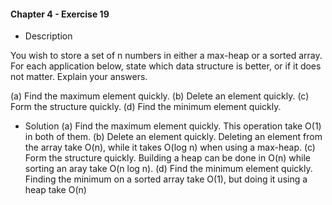 #### Chapter 4 - Exercise 19
* Description

You wish to store a set of n numbers in either a max-heap or a sorted array.
For each application below, state which data structure is better, or if it does not
matter. Explain your answers.

(a) Find the maximum element quickly.
(b) Delete an element quickly.
(c) Form the structure quickly.
(d) Find the minimum element quickly.

* Solution
  (a) Find the maximum element quickly.
        This operation take O(1) in both of them. 
  (b) Delete an element quickly.
        Deleting an element from the array take O(n), while it takes O(log n) when using a max-heap.
  (c) Form the structure quickly.
        Building a heap can be done in O(n) while sorting an aray take O(n log n).
  (d) Find the minimum element quickly.
        Finding the minimum on a sorted array take O(1), but doing it using a heap take O(n)